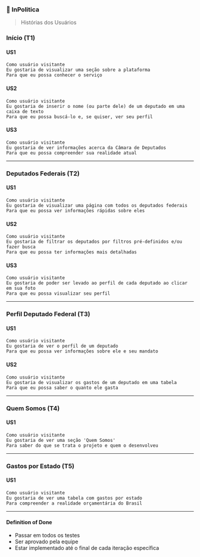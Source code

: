 ### 💸 InPolitica
> Histórias dos Usuários

### Início (T1)
#### US1
```
Como usuário visitante
Eu gostaria de visualizar uma seção sobre a plataforma
Para que eu possa conhecer o serviço
```
#### US2
```
Como usuário visitante
Eu gostaria de inserir o nome (ou parte dele) de um deputado em uma caixa de texto
Para que eu possa buscá-lo e, se quiser, ver seu perfil
```
#### US3
```
Como usuário visitante
Eu gostaria de ver informações acerca da Câmara de Deputados
Para que eu possa compreender sua realidade atual
```
---
### Deputados Federais (T2)
#### US1
```
Como usuário visitante
Eu gostaria de visualizar uma página com todos os deputados federais
Para que eu possa ver informações rápidas sobre eles
```
#### US2
```
Como usuário visitante
Eu gostaria de filtrar os deputados por filtros pré-definidos e/ou fazer busca
Para que eu possa ter informações mais detalhadas
```
#### US3
```
Como usuário visitante
Eu gostaria de poder ser levado ao perfil de cada deputado ao clicar em sua foto
Para que eu possa visualizar seu perfil
```
---
### Perfil Deputado Federal (T3)
#### US1
```
Como usuário visitante
Eu gostaria de ver o perfil de um deputado
Para que eu possa ver informações sobre ele e seu mandato
```
#### US2
```
Como usuário visitante
Eu gostaria de visualizar os gastos de um deputado em uma tabela
Para que eu possa saber o quanto ele gasta
```
---
### Quem Somos (T4)
#### US1
```
Como usuário visitante
Eu gostaria de ver uma seção 'Quem Somos'
Para saber do que se trata o projeto e quem o desenvolveu
```
---
### Gastos por Estado (T5)
#### US1
```
Como usuário visitante
Eu gostaria de ver uma tabela com gastos por estado
Para compreender a realidade orçamentária do Brasil
```
***
#### Definition of Done
- Passar em todos os testes
- Ser aprovado pela equipe
- Estar implementado até o final de cada iteração específica